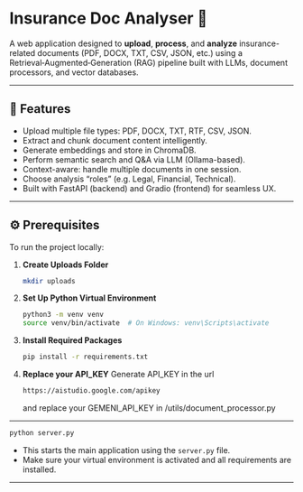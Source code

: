 
# Insurance Doc Analyser 🧠

A web application designed to **upload**, **process**, and **analyze** insurance-related documents (PDF, DOCX, TXT, CSV, JSON, etc.) using a Retrieval‑Augmented‑Generation (RAG) pipeline built with LLMs, document processors, and vector databases.

---

## 🚀 Features

- Upload multiple file types: PDF, DOCX, TXT, RTF, CSV, JSON.
- Extract and chunk document content intelligently.
- Generate embeddings and store in ChromaDB.
- Perform semantic search and Q&A via LLM (Ollama-based).
- Context-aware: handle multiple documents in one session.
- Choose analysis “roles” (e.g. Legal, Financial, Technical).
- Built with FastAPI (backend) and Gradio (frontend) for seamless UX.

---

## ⚙️ Prerequisites

To run the project locally:

1. **Create Uploads Folder**
   ```bash
   mkdir uploads
   ```

2. **Set Up Python Virtual Environment**
   ```bash
   python3 -m venv venv
   source venv/bin/activate  # On Windows: venv\Scripts\activate
   ```

3. **Install Required Packages**
   ```bash
   pip install -r requirements.txt
   ```
4. **Replace your API_KEY**
   Generate API_KEY in the url 
   ```bash
   https://aistudio.google.com/apikey 
   ```
   and replace your GEMENI_API_KEY in /utils/document_processor.py
   
---


```bash
python server.py
```

- This starts the main application using the `server.py` file.
- Make sure your virtual environment is activated and all requirements are installed.

---
